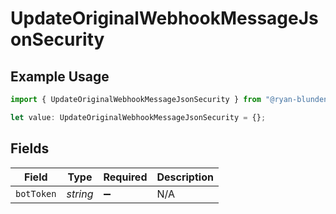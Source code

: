 # UpdateOriginalWebhookMessageJsonSecurity

## Example Usage

```typescript
import { UpdateOriginalWebhookMessageJsonSecurity } from "@ryan-blunden/discord/models/operations";

let value: UpdateOriginalWebhookMessageJsonSecurity = {};
```

## Fields

| Field              | Type               | Required           | Description        |
| ------------------ | ------------------ | ------------------ | ------------------ |
| `botToken`         | *string*           | :heavy_minus_sign: | N/A                |